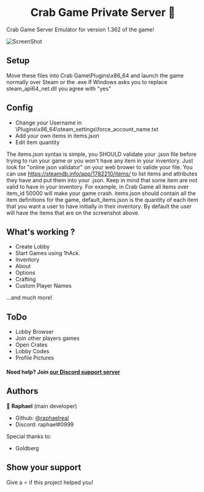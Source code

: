 <h1 align="center">Crab Game Private Server 👋</h1>

Crab Game Server Emulator for version 1.362 of the game!


![ScreenShot](https://cdn.discordapp.com/attachments/1038007561431031818/1038067285446901800/Screenshot_120.png) 

## Setup
Move these files into Crab Game\Plugins\x86_64 and launch the game normally over Steam or the .exe
If Windows asks you to replace steam_api64_net.dll you agree with "yes"


## Config

- Change your Username in \Plugins\x86_64\steam_settings\force_account_name.txt
- Add your own items in items.json
- Edit item quantity

The items.json syntax is simple, you SHOULD validate your .json file before trying to run your game or you won't have any item in your inventory. Just look for "online json validator" on your web brower to valide your file.
You can use https://steamdb.info/app/1782210/items/ to list items and attributes they have and put them into your .json.
Keep in mind that some item are not valid to have in your inventory. For example, in Crab Game all items over item_id 50000 will make your game crash.
items.json should contain all the item definitions for the game, default_items.json is the quantity of each item that you want a user to have initially in their inventory. By default the user will have the items that are on the screenshot above.


## What's working ?
  - Create Lobby
  - Start Games using 1hAck.
  - Inventory
  - About
  - Options
  - Crafting
  - Custom Player Names

...and much more!


## ToDo

- Lobby Browser
- Join other players games
- Open Crates
- Lobby Codes
- Profile Pictures



#### Need help? Join [our Discord support server](https://discord.gg/RJSVxe9MP9)




## Authors

👤 **Raphael** (main developer)

* Github: [@raphaelreal](https://github.com/raphaelreal)
* Discord: raphael#0999

Special thanks to:
- Goldberg

## Show your support

Give a ⭐️ if this project helped you!
